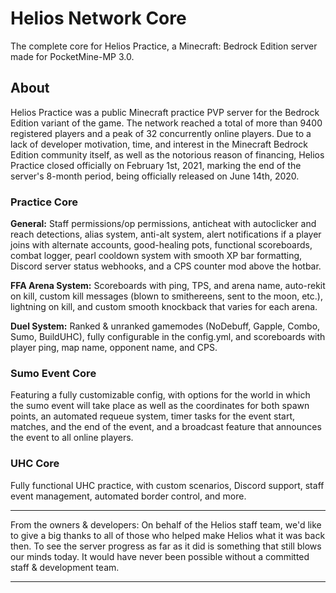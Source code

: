 # Helios Network Core
The complete core for Helios Practice, a Minecraft: Bedrock Edition server made for PocketMine-MP 3.0.

## About

Helios Practice was a public Minecraft practice PVP server for the Bedrock Edition variant of the game. The network reached a total of more than 9400 registered players and a peak of 32 concurrently online players. Due to a lack of developer motivation, time, and interest in the Minecraft Bedrock Edition community itself, as well as the notorious reason of financing, Helios Practice closed officially on February 1st, 2021, marking the end of the server's 8-month period, being officially released on June 14th, 2020.

### Practice Core

**General:** Staff permissions/op permissions, anticheat with autoclicker and reach detections, alias system, anti-alt system, alert notifications if a player joins with alternate accounts, good-healing pots, functional scoreboards, combat logger, pearl cooldown system with smooth XP bar formatting, Discord server status webhooks, and a CPS counter mod above the hotbar.

**FFA Arena System:** Scoreboards with ping, TPS, and arena name, auto-rekit on kill, custom kill messages (blown to smithereens, sent to the moon, etc.), lightning on kill, and custom smooth knockback that varies for each arena.

**Duel System:** Ranked & unranked gamemodes (NoDebuff, Gapple, Combo, Sumo, BuildUHC), fully configurable in the config.yml, and scoreboards with player ping, map name, opponent name, and CPS.

### Sumo Event Core

Featuring a fully customizable config, with options for the world in which the sumo event will take place as well as the coordinates for both spawn points, an automated requeue system, timer tasks for the event start, matches, and the end of the event, and a broadcast feature that announces the event to all online players.

### UHC Core

Fully functional UHC practice, with custom scenarios, Discord support, staff event management, automated border control, and more.

---

From the owners & developers: On behalf of the Helios staff team, we'd like to give a big thanks to all of those who helped make Helios what it was back then. To see the server progress as far as it did is something that still blows our minds today. It would have never been possible without a committed staff & development team.

---
